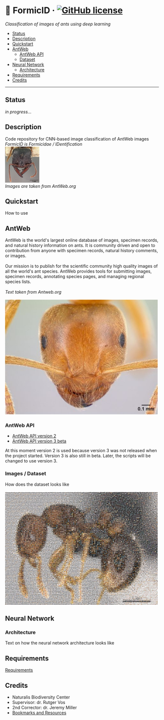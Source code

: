 # :ant: FormicID &middot; [![GitHub license](https://img.shields.io/badge/license-MIT-blue.svg)](https://github.com/naturalis/FormicID/blob/master/LICENSE)
_Classification of images of ants using deep learning_
* [Status](status)
* [Description](description)
* [Quickstart](quickstart)
* [AntWeb](antweb)
  * [AntWeb API](antweb-api)
  * [Dataset](images--dataset)
* [Neural Network](neural-network)
  * [Architecture](architecture)
* [Requirements](requirements)
* [Credits](credits)

---

## Status
<!-- travis-ci -->
_in progress..._

## Description
Code repository for CNN-based image classification of AntWeb images <br>
_FormicID is Formicidae / IDentification_
<br>
<img src="https://github.com/naturalis/FormicID/blob/master/img/25images.gif?raw=true">
<br>
_Images are taken from AntWeb.org_

## Quickstart
How to use

## AntWeb
AntWeb is the world's largest online database of images, specimen records, and natural history information on ants. It is community driven and open to contribution from anyone with specimen records, natural history comments, or images.<br>
<br>
Our mission is to publish for the scientific community high quality images of all the world's ant species. AntWeb provides tools for submitting images, specimen records, annotating species pages, and managing regional species lists.<br> <br>
_Text taken from Antweb.org_ <br> <br>
<img src="https://github.com/naturalis/FormicID/blob/master/img/lasiusflavus.jpg?raw=true" width="500">
<br>

### AntWeb API
* [AntWeb API version 2](https://www.antweb.org/api/v2/)
* [AntWeb API version 3 beta](https://www.antweb.org/documentation/api/apiV3.jsp)

At this moment version 2 is used because version 3 was not released when the project started. Version 3 is also still in beta. Later, the scripts will be changed to use version 3.

### Images / Dataset
How does the dataset looks like
<br> <br>
<img src="https://github.com/naturalis/FormicID/blob/master/img/mosaic.jpg?raw=true" width="500">
<br> 

## Neural Network
### Architecture
Text on how the neural network architecture looks like

## Requirements
[Requirements](requirements.txt)

## Credits
* Naturalis Biodiversity Center 
* Supervisor: dr. Rutger Vos
* 2nd Corrector: dr. Jeremy Miller
* [Bookmarks and Resources](docs/Bookmarks-and-resources.md)
